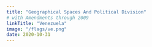 ```yaml
---
title: "Geographical Spaces And Political Division"
# with Amendments through 2009
linkTitle: "Venezuela"
image: "/flags/ve.png"
date: 2020-10-31
---
```

